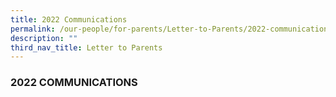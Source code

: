 ```yaml
---
title: 2022 Communications
permalink: /our-people/for-parents/Letter-to-Parents/2022-communications
description: ""
third_nav_title: Letter to Parents
---
```

### 2022 COMMUNICATIONS